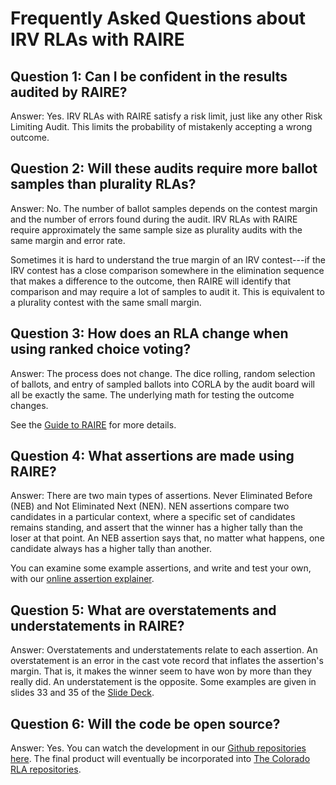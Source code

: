# Frequently Asked Questions about IRV RLAs with RAIRE

## Question 1: Can I be confident in the results audited by RAIRE?
Answer: Yes. IRV RLAs with RAIRE satisfy a risk limit, just like any other Risk Limiting Audit. This limits the probability of mistakenly accepting a wrong outcome.

## Question 2: Will these audits require more ballot samples than plurality RLAs?
Answer: No. The number of ballot samples depends on the contest margin and the number of errors found during the audit. 
IRV RLAs with RAIRE require approximately the same sample size as plurality audits with the same margin and error rate.

Sometimes it is hard to understand the true margin of an IRV contest---if the IRV contest has a close comparison somewhere in the elimination 
sequence that makes a difference to the outcome, then RAIRE will identify that comparison and may require a lot of samples to audit it. This is
equivalent to a plurality contest with the same small margin.

## Question 3: How does an RLA change when using ranked choice voting?
Answer: The process does not change. The dice rolling, random selection of ballots, and entry of sampled ballots into CORLA by the audit board will all be exactly the same. The underlying math for testing the outcome changes. 

See the [Guide to RAIRE](https://github.com/DemocracyDevelopers/Colorado-irv-rla-educational-materials/blob/main/A_Guide_to_RAIRE_Part_1.pdf) for more details.

## Question 4: What assertions are made using RAIRE?
Answer: There are two main types of assertions. Never Eliminated Before (NEB) and Not Eliminated Next (NEN). NEN assertions compare two candidates in a particular context, where a specific set of candidates remains standing, and assert that the winner has a higher tally than the loser at that point. An NEB assertion says that, no matter what happens, one candidate always has a higher tally than another. 

You can examine some example assertions, and write and test your own, with our [online assertion explainer](https://democracydevelopers.github.io/raire-rs/WebContent/explain_assertions.html).

## Question 5: What are overstatements and understatements in RAIRE?
Answer: Overstatements and understatements relate to each assertion. An overstatement is an error in the cast vote record that inflates the assertion's margin. That is, it makes the winner seem to have won by more than they really did. 
An understatement is the opposite. Some examples are given in slides 33 and 35 of the [Slide Deck](https://github.com/DemocracyDevelopers/Colorado-irv-rla-educational-materials/blob/main/RaireGuide_SlideDeck.pdf).

## Question 6: Will the code be open source?
Answer: Yes. You can watch the development in our [Github repositories here](https://github.com/DemocracyDevelopers/). The final product will 
eventually be incorporated into [The Colorado RLA repositories](https://github.com/cdos-rla). 
